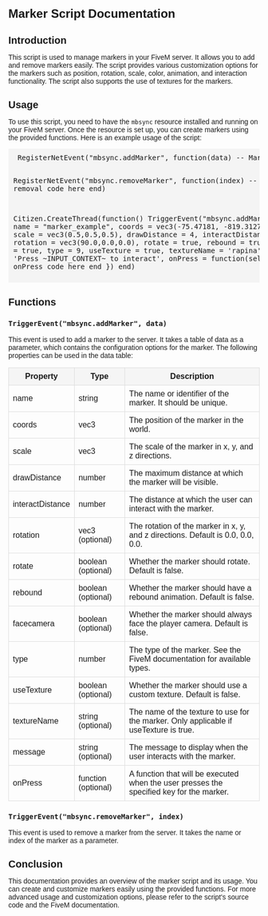 <!DOCTYPE html> <html> <head> <title>Marker Script Documentation</title> <style> body { font-family: Arial, sans-serif; } h1 { font-size: 24px; margin-bottom: 20px; } h2 { font-size: 20px; margin-bottom: 10px; } pre { background-color: #f4f4f4; padding: 10px; } table { border-collapse: collapse; width: 100%; margin-bottom: 20px; } table td, table th { border: 1px solid #ddd; padding: 8px; } table th { background-color: #f5f5f5; } </style> </head> <body> <h1>Marker Script Documentation</h1> <h2>Introduction</h2> <p> This script is used to manage markers in your FiveM server. It allows you to add and remove markers easily. The script provides various customization options for the markers such as position, rotation, scale, color, animation, and interaction functionality. The script also supports the use of textures for the markers. </p> <h2>Usage</h2> <p> To use this script, you need to have the <code>mbsync</code> resource installed and running on your FiveM server. Once the resource is set up, you can create markers using the provided functions. Here is an example usage of the script: </p> <pre> RegisterNetEvent("mbsync.addMarker", function(data) -- Marker creation code here end)
RegisterNetEvent("mbsync.removeMarker", function(index)
  -- Marker removal code here
end)

Citizen.CreateThread(function()
  TriggerEvent("mbsync.addMarker", {
    name = "marker_example",
    coords = vec3(-75.47181, -819.3127, 326.1755),
    scale = vec3(0.5,0.5,0.5),
    drawDistance = 4,
    interactDistance = 1,
    rotation = vec3(90.0,0.0,0.0),
    rotate = true,
    rebound = true,
    facecamera = true,
    type = 9,
    useTexture = true,
    textureName = 'rapina',
    message = 'Press ~INPUT_CONTEXT~ to interact',
    onPress = function(self)
      -- Marker onPress code here
    end
  })
end)
</pre> <h2>Functions</h2> <h3><code>TriggerEvent("mbsync.addMarker", data)</code></h3> <p> This event is used to add a marker to the server. It takes a table of data as a parameter, which contains the configuration options for the marker. The following properties can be used in the data table: </p> <table> <tr> <th>Property</th> <th>Type</th> <th>Description</th> </tr> <tr> <td>name</td> <td>string</td> <td>The name or identifier of the marker. It should be unique.</td> </tr> <tr> <td>coords</td> <td>vec3</td> <td>The position of the marker in the world.</td> </tr> <tr> <td>scale</td> <td>vec3</td> <td>The scale of the marker in x, y, and z directions.</td> </tr> <tr> <td>drawDistance</td> <td>number</td> <td>The maximum distance at which the marker will be visible.</td> </tr> <tr> <td>interactDistance</td> <td>number</td> <td>The distance at which the user can interact with the marker.</td> </tr> <tr> <td>rotation</td> <td>vec3 (optional)</td> <td>The rotation of the marker in x, y, and z directions. Default is 0.0, 0.0, 0.0.</td> </tr> <tr> <td>rotate</td> <td>boolean (optional)</td> <td>Whether the marker should rotate. Default is false.</td> </tr> <tr> <td>rebound</td> <td>boolean (optional)</td> <td>Whether the marker should have a rebound animation. Default is false.</td> </tr> <tr> <td>facecamera</td> <td>boolean (optional)</td> <td>Whether the marker should always face the player camera. Default is false.</td> </tr> <tr> <td>type</td> <td>number</td> <td>The type of the marker. See the FiveM documentation for available types.</td> </tr> <tr> <td>useTexture</td> <td>boolean (optional)</td> <td>Whether the marker should use a custom texture. Default is false.</td> </tr> <tr> <td>textureName</td> <td>string (optional)</td> <td>The name of the texture to use for the marker. Only applicable if useTexture is true.</td> </tr> <tr> <td>message</td> <td>string (optional)</td> <td>The message to display when the user interacts with the marker.</td> </tr> <tr> <td>onPress</td> <td>function (optional)</td> <td>A function that will be executed when the user presses the specified key for the marker.</td> </tr> </table> <h3><code>TriggerEvent("mbsync.removeMarker", index)</code></h3> <p> This event is used to remove a marker from the server. It takes the name or index of the marker as a parameter. </p> <h2>Conclusion</h2> <p> This documentation provides an overview of the marker script and its usage. You can create and customize markers easily using the provided functions. For more advanced usage and customization options, please refer to the script's source code and the FiveM documentation. </p> </body> </html>